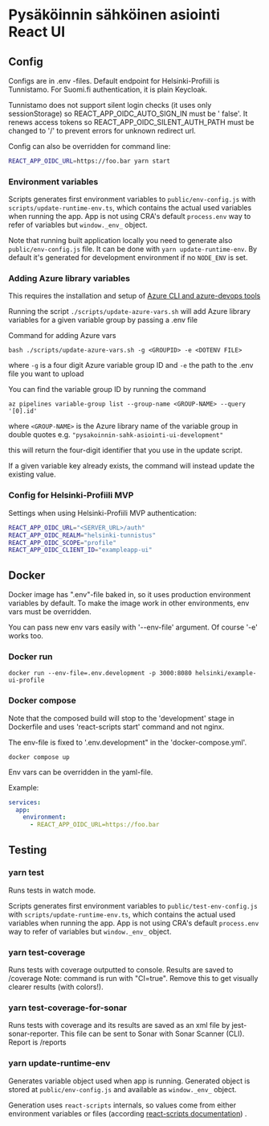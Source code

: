 # Pysäköinnin sähköinen asiointi React UI

## Config

Configs are in .env -files. Default endpoint for Helsinki-Profiili is Tunnistamo. For Suomi.fi authentication, it is
plain Keycloak.

Tunnistamo does not support silent login checks (it uses only sessionStorage) so REACT_APP_OIDC_AUTO_SIGN_IN must be '
false'. It renews access tokens so REACT_APP_OIDC_SILENT_AUTH_PATH must be changed to '/' to prevent errors for unknown
redirect url.

Config can also be overridden for command line:

```bash
REACT_APP_OIDC_URL=https://foo.bar yarn start
```

### Environment variables

Scripts generates first environment variables to `public/env-config.js` with `scripts/update-runtime-env.ts`, which
contains the
actual used variables when running the app. App is not using CRA's default `process.env` way to refer of variables but
`window._env_` object.

Note that running built application locally you need to generate also `public/env-config.js` file. It can be done with
`yarn update-runtime-env`. By default it's generated for development environment if no `NODE_ENV` is set.

### Adding Azure library variables

This requires the installation and setup
of [Azure CLI and azure-devops tools](https://learn.microsoft.com/en-us/azure/devops/cli/?view=azure-devops)

Running the script `./scripts/update-azure-vars.sh` will add Azure library variables for a given variable group by
passing a .env file

Command for adding Azure vars

`bash ./scripts/update-azure-vars.sh -g <GROUPID> -e <DOTENV FILE>`

where `-g` is a four digit Azure variable group ID and `-e` the path to the .env file you want to upload

You can find the variable group ID by running the command

`az pipelines variable-group list --group-name <GROUP-NAME> --query '[0].id'`

where `<GROUP-NAME>` is the Azure library name of the variable group in double quotes
e.g. `"pysakoinnin-sahk-asiointi-ui-development"`

this will return the four-digit identifier that you use in the update script.

If a given variable key already exists, the command will instead update the existing value.

### Config for Helsinki-Profiili MVP

Settings when using Helsinki-Profiili MVP authentication:

```bash
REACT_APP_OIDC_URL="<SERVER_URL>/auth"
REACT_APP_OIDC_REALM="helsinki-tunnistus"
REACT_APP_OIDC_SCOPE="profile"
REACT_APP_OIDC_CLIENT_ID="exampleapp-ui"
```

## Docker

Docker image has ".env"-file baked in, so it uses production environment variables by default. To make the image work in
other environments, env vars must be overridden.

You can pass new env vars easily with '--env-file' argument. Of course '-e' works too.

### Docker run

```
docker run --env-file=.env.development -p 3000:8080 helsinki/example-ui-profile
```

### Docker compose

Note that the composed build will stop to the 'development' stage in Dockerfile and uses 'react-scripts start' command
and not nginx.

The env-file is fixed to '.env.development" in the 'docker-compose.yml'.

```
docker compose up
```

Env vars can be overridden in the yaml-file.

Example:

```yml
services:
  app:
    environment:
      - REACT_APP_OIDC_URL=https://foo.bar
```

## Testing

### yarn test

Runs tests in watch mode.

Scripts generates first environment variables to `public/test-env-config.js` with `scripts/update-runtime-env.ts`, which
contains the
actual used variables when running the app. App is not using CRA's default `process.env` way to refer of variables but
`window._env_` object.

### yarn test-coverage

Runs tests with coverage outputted to console. Results are saved to /coverage Note: command is run with "CI=true".
Remove this to get visually clearer results (with colors!).

### yarn test-coverage-for-sonar

Runs tests with coverage and its results are saved as an xml file by jest-sonar-reporter.
This file can be sent to Sonar with Sonar Scanner (CLI). Report is /reports

### yarn update-runtime-env

Generates variable object used when app is running. Generated object is stored at `public/env-config.js` and available
as `window._env_` object.

Generation uses `react-scripts` internals, so values come from either environment variables or files (according
[react-scripts documentation](https://create-react-app.dev/docs/adding-custom-environment-variables/#what-other-env-files-can-be-used))
.
